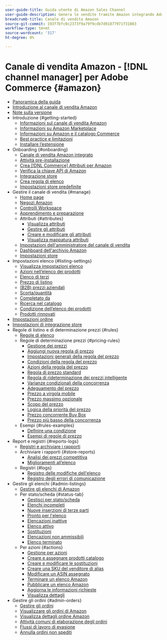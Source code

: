 ```yaml
---
user-guide-title: Guida utente di Amazon Sales Channel
user-guide-description: Genera le vendite tramite Amazon integrando Adobe Commerce o Magento Open Source con il tuo [!DNL Amazon Seller Central] conto.
breadcrumb-title: Canale di vendita Amazon
source-git-commit: 193f7bfc0c2373f9a79f9cdb7d01877971f31083
workflow-type: tm+mt
source-wordcount: '317'
ht-degree: 0%

---
```



# Canale di vendita Amazon - [!DNL channel manager] per Adobe Commerce {#amazon}

- [Panoramica della guida](guide-overview.md)
- [Introduzione al canale di vendita Amazon](overview.md)
- [Note sulla versione](release-notes.md)
- Introduzione {#getting-started}
   - [Informazioni sul canale di vendita Amazon](about-amazon-sales-channel.md)
   - [Informazioni su Amazon Marketplace](about-amazon-marketplace.md)
   - [Informazioni su Amazon e il catalogo Commerce](about-listings-and-catalog.md)
   - [Best practice e limitazioni](amazon-best-practices.md)
   - [Installare l’estensione](install.md)
- Onboarding {#onboarding}
   - [Canale di vendita Amazon integrato](amazon-onboarding-home.md)
   - [Attività pre-installazione](amazon-pre-setup-tasks.md)
   - [Crea [!DNL Commerce] Attributi per Amazon](ob-creating-magento-attributes.md)
   - [Verifica la chiave API di Amazon](amazon-verify-api-key.md)
   - [Integrazione store](store-integration.md)
   - [Crea regola di elenco](ob-create-listing-rule.md)
   - [Impostazioni store predefinite](default-store-settings.md)
- Gestire il canale di vendita {#manage}
   - [Home page](amazon-sales-channel-home.md)
   - [Negozi Amazon](managing-stores.md)
   - [Controlli Workspace](workspace-controls.md)
   - [Apprendimento e preparazione](learning-preparation.md)
   - Attributi {#attributes}
      - [Visualizza attributi](attributes-view.md)
      - [Gestire gli attributi](managing-attributes.md)
      - [Creare e modificare gli attributi](creating-attributes.md)
      - [Visualizza mappatura attributi](amazon-matching-attributes-values.md)
   - [Impostazioni dell&#39;amministratore del canale di vendita](sales-channel-settings.md)
   - [Dashboard dell&#39;archivio Amazon](amazon-store-dashboard.md)
   - [Impostazioni store](ob-store-review.md)
- Impostazioni elenco {#listing-settings}
   - [Visualizza impostazioni elenco](listing-settings.md)
   - [Azioni nell’elenco dei prodotti](product-listing-actions.md)
   - [Elenco di terzi](third-party-listing-settings.md)
   - [Prezzo di listino](listing-price.md)
   - [(B2B) prezzi aziendali](business-pricing.md)
   - [Scorta/quantità](stock-quantity.md)
   - [Completato da](fulfilled-by.md)
   - [Ricerca nel catalogo](catalog-search.md)
   - [Condizione dell’elenco dei prodotti](product-listing-condition.md)
   - [Prodotti rinnovati](renewed-products.md)
- [Impostazioni ordine](order-settings.md)
- [Impostazioni di integrazione store](store-integration-settings.md)
- Regole di listino e di determinazione prezzi {#rules}
   - [Regole di elenco](listing-rules.md)
   - Regole di determinazione prezzi {#pricing-rules}
      - [Gestione dei prezzi](pricing-products.md)
      - [Aggiungi nuova regola di prezzo](add-pricing-rule.md)
      - [Impostazioni generali della regola del prezzo](pricing-rule-general-settings.md)
      - [Condizioni della regola del prezzo](pricing-rule-conditions.md)
      - [Azioni della regola del prezzo](pricing-rule-actions.md)
      - [Regola di prezzo standard](standard-price-rules.md)
      - [Regola di rideterminazione dei prezzi intelligente](intelligent-repricing-rules.md)
      - [Varianze condizionali della concorrenza](competitor-conditional-variances.md)
      - [Adeguamento del prezzo](price-adjustment.md)
      - [Prezzo a virgola mobile](floor-price.md)
      - [Prezzo massimo opzionale](optional-ceiling-price.md)
      - [Scopo del prezzo](price-scope.md)
      - [Logica della priorità del prezzo](price-priority-logic.md)
      - [Prezzo concorrente Buy Box](buy-box-competitor-pricing.md)
      - [Prezzo più basso della concorrenza](lowest-competitor-pricing.md)
   - Esempi {#rules-examples}
      - [Definire una condizione](ob-define-condition-example.md)
      - [Esempi di regole di prezzo](price-rule-examples.md)
- Report e registri {#reports-logs}
   - [Registri e archiviare i rapporti](amazon-logs-reports.md)
   - Archiviare i rapporti {#store-reports}
      - [Analisi dei prezzi competitiva](competitive-price-analysis.md)
      - [Miglioramenti all’elenco](listing-improvements.md)
   - Registri {#logs}
      - [Registro delle modifiche dell&#39;elenco](listing-changes-log.md)
      - [Registro degli errori di comunicazione](communication-errors-log.md)
- Gestire gli elenchi {#admin-listings}
   - [Gestire gli elenchi di Amazon](managing-product-listings.md)
   - Per stato/scheda {#status-tab}
      - [Gestisci per stato/scheda](managing-listings-by-tab.md)
      - [Elenchi incompleti](incomplete-listings.md)
      - [Nuove inserzioni di terze parti](new-third-party-listings.md)
      - [Pronto per l&#39;elenco](ready-to-list.md)
      - [Elencazioni inattive](inactive-listings.md)
      - [Elenco attivo](active-listings.md)
      - [Sostituzioni](overrides.md)
      - [Elencazioni non ammissibili](ineligible-listings.md)
      - [Elenco terminato](ended-listings.md)
   - Per azioni {#actions}
      - [Gestione per azioni](managing-listings-by-action.md)
      - [Creare e assegnare prodotti catalogo](creating-assigning-catalog-products.md)
      - [Creare e modificare le sostituzioni](creating-editing-overrides.md)
      - [Creare una SKU del venditore di alias](create-alias-seller-sku.md)
      - [Modificare un ASIN assegnato](edit-assigned-asin.md)
      - [Terminare un elenco Amazon](end-listings-manually.md)
      - [Pubblicare un elenco Amazon](publish-listings-manually.md)
      - [Aggiorna le informazioni richieste](amazon-manually-update-incomplete-listing.md)
      - [Visualizza dettagli](product-listing-details.md)
- Gestire gli ordini {#admin-orders}
   - [Gestire gli ordini](managing-orders.md)
   - [Visualizzare gli ordini di Amazon](amazon-orders-all.md)
   - [Visualizza dettagli ordine Amazon](amazon-order-details.md)
   - [Attività comuni di elaborazione degli ordini](common-order-processing.md)
   - [Flussi di lavoro di evasione](fulfillment-workflows.md)
   - [Annulla ordini non spediti](cancel-unshipped-order.md)
